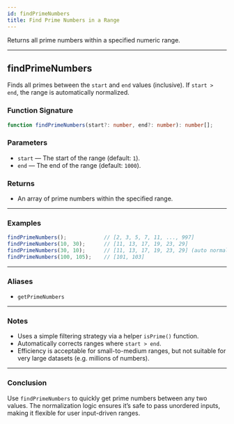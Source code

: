 ```yaml
---
id: findPrimeNumbers
title: Find Prime Numbers in a Range  
---
```


Returns all prime numbers within a specified numeric range.

---

## findPrimeNumbers

Finds all primes between the `start` and `end` values (inclusive). If `start > end`, the range is automatically normalized.

### Function Signature

```ts
function findPrimeNumbers(start?: number, end?: number): number[];
```

### Parameters

- `start` — The start of the range (default: `1`).
- `end` — The end of the range (default: `1000`).

### Returns

- An array of prime numbers within the specified range.

---

### Examples

```ts
findPrimeNumbers();            // [2, 3, 5, 7, 11, ..., 997]
findPrimeNumbers(10, 30);      // [11, 13, 17, 19, 23, 29]
findPrimeNumbers(30, 10);      // [11, 13, 17, 19, 23, 29] (auto normalized)
findPrimeNumbers(100, 105);    // [101, 103]
```

---

### Aliases

- `getPrimeNumbers`

---

### Notes

- Uses a simple filtering strategy via a helper `isPrime()` function.
- Automatically corrects ranges where `start > end`.
- Efficiency is acceptable for small-to-medium ranges, but not suitable for very large datasets (e.g. millions of numbers).

---

### Conclusion

Use `findPrimeNumbers` to quickly get prime numbers between any two values. The normalization logic ensures it’s safe to pass unordered inputs, making it flexible for user input-driven ranges.
